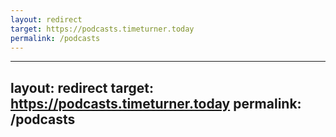 ```yaml
---
layout: redirect
target: https://podcasts.timeturner.today
permalink: /podcasts
---
```

---
layout: redirect
target: https://podcasts.timeturner.today
permalink: /podcasts
---

